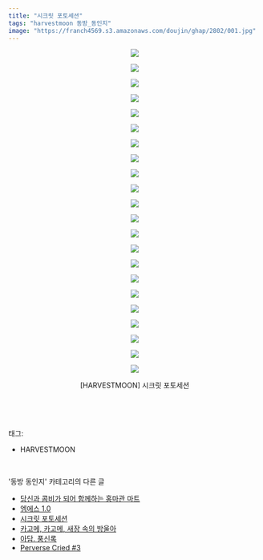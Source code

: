 ```yaml
---
title: "시크릿 포토세션"
tags: "harvestmoon 동방_동인지"
image: "https://franch4569.s3.amazonaws.com/doujin/ghap/2802/001.jpg"
---
```

<div class="article">
<p style="text-align: center; clear: none; float: none;"><img src="{{ site.imgserver2 }}/ghap/2802/001.jpg"/></p>
<p style="text-align: center; clear: none; float: none;"><img src="{{ site.imgserver2 }}/ghap/2802/002.jpg"/></p>
<p style="text-align: center; clear: none; float: none;"><img src="{{ site.imgserver2 }}/ghap/2802/003.jpg"/></p>
<p style="text-align: center; clear: none; float: none;"><img src="{{ site.imgserver2 }}/ghap/2802/004.jpg"/></p>
<p style="text-align: center; clear: none; float: none;"><img src="{{ site.imgserver2 }}/ghap/2802/005.jpg"/></p>
<p style="text-align: center; clear: none; float: none;"><img src="{{ site.imgserver2 }}/ghap/2802/006.jpg"/></p>
<p style="text-align: center; clear: none; float: none;"><img src="{{ site.imgserver2 }}/ghap/2802/007.jpg"/></p>
<p style="text-align: center; clear: none; float: none;"><img src="{{ site.imgserver2 }}/ghap/2802/008.jpg"/></p>
<p style="text-align: center; clear: none; float: none;"><img src="{{ site.imgserver2 }}/ghap/2802/009.jpg"/></p>
<p style="text-align: center; clear: none; float: none;"><img src="{{ site.imgserver2 }}/ghap/2802/010.jpg"/></p>
<p style="text-align: center; clear: none; float: none;"><img src="{{ site.imgserver2 }}/ghap/2802/011.jpg"/></p>
<p style="text-align: center; clear: none; float: none;"><img src="{{ site.imgserver2 }}/ghap/2802/012.jpg"/></p>
<p style="text-align: center; clear: none; float: none;"><img src="{{ site.imgserver2 }}/ghap/2802/013.jpg"/></p>
<p style="text-align: center; clear: none; float: none;"><img src="{{ site.imgserver2 }}/ghap/2802/014.jpg"/></p>
<p style="text-align: center; clear: none; float: none;"><img src="{{ site.imgserver2 }}/ghap/2802/015.jpg"/></p>
<p style="text-align: center; clear: none; float: none;"><img src="{{ site.imgserver2 }}/ghap/2802/016.jpg"/></p>
<p style="text-align: center; clear: none; float: none;"><img src="{{ site.imgserver2 }}/ghap/2802/017.jpg"/></p>
<p style="text-align: center; clear: none; float: none;"><img src="{{ site.imgserver2 }}/ghap/2802/018.jpg"/></p>
<p style="text-align: center; clear: none; float: none;"><img src="{{ site.imgserver2 }}/ghap/2802/019.jpg"/></p>
<p style="text-align: center; clear: none; float: none;"><img src="{{ site.imgserver2 }}/ghap/2802/020.jpg"/></p>
<p style="text-align: center; clear: none; float: none;"><img src="{{ site.imgserver2 }}/ghap/2802/021.jpg"/></p>
<p style="text-align: center; clear: none; float: none;"><img src="{{ site.imgserver2 }}/ghap/2802/022.jpg"/></p>
<p style="text-align: center; clear: none; float: none;">[HARVESTMOON] 시크릿 포토세션</p>
<p><br/></p>
</div><br/>
<div class="tagTrail">
<p>태그: </p>
<ul>
<li>HARVESTMOON</li>
</ul>
</div><br/>
<div class="another">
<p>'동방 동인지' 카테고리의 다른 글</p>
<ul>
<li><a href="/ghap_2804">당신과 콤비가 되어 함께하는 홍마관 마트</a></li>
<li><a href="/ghap_2803">엠에스 1.0</a></li>
<li><a href="/ghap_2802">시크릿 포토세션</a></li>
<li><a href="/ghap_2801">카고메, 카고메, 새장 속의 방울아</a></li>
<li><a href="/ghap_2800">아담. 풍신록</a></li>
<li><a href="/ghap_2799">Perverse Cried #3</a></li>
</ul>
</div><br/>
<div class="cb_module cb_fluid">
<div class="cb_wrt cb_profile">
</div><!-- commentList close -->
</div><br/>

